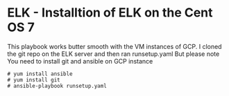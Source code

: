 # ELK - Installtion of ELK on the Cent OS 7 
This playbook works butter smooth with the VM instances of GCP. 
I cloned the git repo on the ELK server and then ran runsetup.yaml But please note You need to install git and ansible on GCP instance 

```
# yum install ansible 
# yum install git 
# ansible-playbook runsetup.yaml 
```
